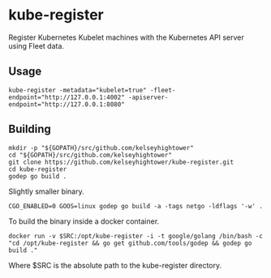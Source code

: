 # kube-register

Register Kubernetes Kubelet machines with the Kubernetes API server using Fleet data.

## Usage

```
kube-register -metadata="kubelet=true" -fleet-endpoint="http://127.0.0.1:4002" -apiserver-endpoint="http://127.0.0.1:8080"
```

## Building

```
mkdir -p "${GOPATH}/src/github.com/kelseyhightower"
cd "${GOPATH}/src/github.com/kelseyhightower"
git clone https://github.com/kelseyhightower/kube-register.git
cd kube-register
godep go build .
```

Slightly smaller binary.

```
CGO_ENABLED=0 GOOS=linux godep go build -a -tags netgo -ldflags '-w' .
```

To build the binary inside a docker container.

```
docker run -v $SRC:/opt/kube-register -i -t google/golang /bin/bash -c "cd /opt/kube-register && go get github.com/tools/godep && godep go build ."
```

Where $SRC is the absolute path to the kube-register directory.